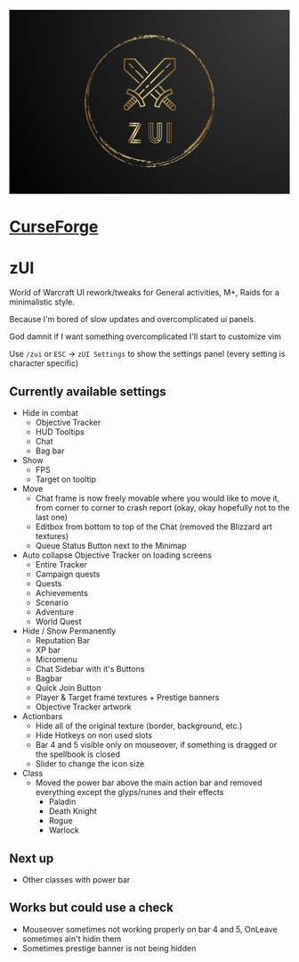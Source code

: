![zUI](https://github.com/zstenger93/zUI/blob/master/core/images/zUI_git.png)

# [CurseForge](https://www.curseforge.com/wow/addons/zui-quality-of-life-settings)

# zUI
World of Warcraft UI rework/tweaks for General activities, M+, Raids for a minimalistic style.

Because I'm bored of slow updates and overcomplicated ui panels.

God damnit if I want something overcomplicated I'll start to customize vim

Use `/zui` or `ESC` -> `zUI Settings` to show the settings panel (every setting is character specific)

## Currently available settings

- Hide in combat
    - Objective Tracker
    - HUD Tooltips
    - Chat
    - Bag bar
- Show
    - FPS
    - Target on tooltip
- Move
    - Chat frame is now freely movable where you would like to move it, from corner to corner to crash report (okay, okay hopefully not to the last one)
    - Editbox from bottom to top of the Chat (removed the Blizzard art textures)
    - Queue Status Button next to the Minimap
- Auto collapse Objective Tracker on loading screens
    - Entire Tracker
    - Campaign quests
    - Quests
    - Achievements
    - Scenario
    - Adventure
    - World Quest
- Hide / Show Permanently
    - Reputation Bar
    - XP bar
    - Micromenu
    - Chat Sidebar with it's Buttons
    - Bagbar
    - Quick Join Button
    - Player & Target frame textures + Prestige banners
    - Objective Tracker artwork
- Actionbars
    - Hide all of the original texture (border, background, etc.)
    - Hide Hotkeys on non used slots
    - Bar 4 and 5 visible only on mouseover, if something is dragged or the spellbook is closed
    - Slider to change the icon size
- Class
    - Moved the power bar above the main action bar and removed everything except the glyps/runes and their effects
        - Paladin
        - Death Knight
        - Rogue
        - Warlock

## Next up

- Other classes with power bar

## Works but could use a check

- Mouseover sometimes not working properly on bar 4 and 5, OnLeave sometimes ain't hidin them
- Sometimes prestige banner is not being hidden



